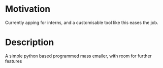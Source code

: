 # Motivation

Currently apping for interns, and a customisable tool like this eases the job.

# Description

A simple python based programmed mass emailer, with room for further features
